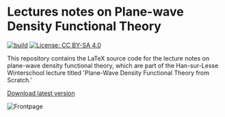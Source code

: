 # Lectures notes on Plane-wave Density Functional Theory

[![build](https://github.com/ifilot/pwdft-lecture-notes/actions/workflows/build.yml/badge.svg)](https://github.com/ifilot/pwdft-lecture-notes/actions/workflows/build.yml)
[![License: CC BY-SA 4.0](https://img.shields.io/badge/License-CC%20BY--SA%204.0-lightgrey.svg)](https://creativecommons.org/licenses/by-sa/4.0/)

This repository contains the LaTeX source code for the lecture notes on
plane-wave density functional theory, which are part of the Han-sur-Lesse
Winterschool lecture titled 'Plane-Wave Density Functional Theory from Scratch.'

[Download latest version](https://github.com/ifilot/pwdft-lecture-notes/releases/latest/download/pwdft-filot.pdf)

![Frontpage](https://github.com/ifilot/pwdft-lecture-notes/releases/latest/download/pwdft-filot-frontpage.jpg)